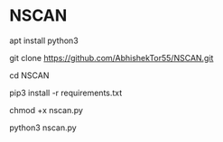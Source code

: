 # NSCAN 
apt install python3

git clone https://github.com/AbhishekTor55/NSCAN.git

cd NSCAN

pip3 install -r requirements.txt

chmod +x nscan.py

python3 nscan.py
